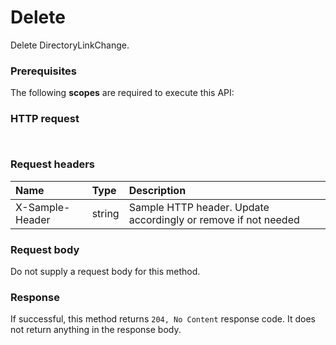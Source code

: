 # Delete

Delete DirectoryLinkChange.
### Prerequisites
The following **scopes** are required to execute this API: 
### HTTP request
<!-- { "blockType": "ignored" } -->
```http


```
### Request headers
| Name       | Type | Description|
|:---------------|:--------|:----------|
| X-Sample-Header  | string  | Sample HTTP header. Update accordingly or remove if not needed|

### Request body
Do not supply a request body for this method.


### Response
If successful, this method returns `204, No Content` response code. It does not return anything in the response body.


<!-- uuid: 7ba8eb78-4e71-4c62-97f6-b296a9cc71a3
2015-10-16 23:06:04 UTC -->
<!-- {
  "type": "#page.annotation",
  "description": "Delete",
  "keywords": "",
  "section": "documentation",
  "tocPath": ""
}-->